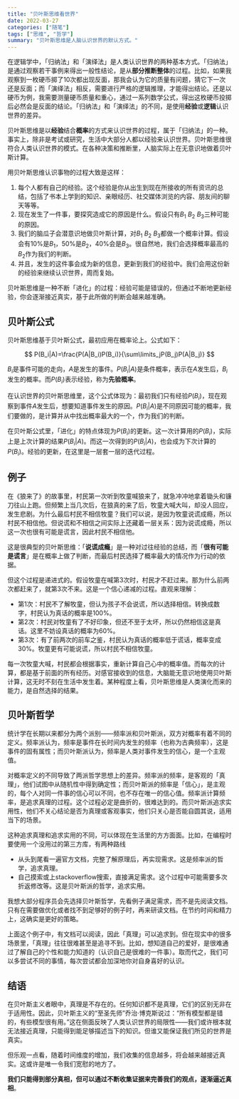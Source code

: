 ```yaml
---
title: "贝叶斯思维看世界"
date: 2022-03-27
categories: ["随笔"]
tags: ["思维", "哲学"]
summary: "贝叶斯思维是人脑认识世界的默认方式。"
---
```


在逻辑学中，「归纳法」和「演绎法」是人类认识世界的两种基本方式。「归纳法」是通过观察若干事例来得出一般性结论，是从**部分推断整体**的过程。比如，如果我观察到一枚硬币掷了10次都出现反面，那我会认为它的质量有问题，猜它下一次还是反面；而「演绎法」相反，需要进行严格的逻辑推理，才能得出结论。还是以硬币为例，我需要测量硬币质量和重心，通过一系列数学公式，得出这枚硬币投掷后必然会是反面的结论。「归纳法」和「演绎法」的不同，是使用**经验**或**逻辑**认识世界的差异。

贝叶斯思维是以**经验**结合**概率**的方式来认识世界的过程，属于「归纳法」的一种。事实上，除非是考试或研究，生活中大部分人都以经验来认识世界。贝叶斯思维很符合人类认识世界的模式。在各种决策和推断里，人脑实际上在无意识地做着贝叶斯计算。

用贝叶斯思维认识事物的过程大致是这样：

1. 每个人都有自己的经验。这个经验是你从出生到现在所接收的所有资讯的总结，包括了书本上学到的知识、亲眼经历、社交媒体浏览的内容、朋友间的聊天等等。
2. 现在发生了一件事，要探究造成它的原因是什么。假设只有$B_1$ $B_2$ $B_3$三种可能的原因。
3. 我们的脑瓜子会潜意识地做贝叶斯计算，对$B_1$ $B_2$ $B_3$都做一个概率计算。假设会有10%是$B_1$，50%是$B_2$，40%会是$B_3$。很自然地，我们会选择概率最高的$B_2$作为我们的判断。
3. 并且，发生的这件事会成为新的信息，更新到我们的经验中。我们会用这份新的经验来继续认识世界，周而复始。

贝叶斯思维是一种不断「进化」的过程：经验可能是错误的，但通过不断地更新经验，你会逐渐接近真实，基于此所做的判断会越来越准确。

## 贝叶斯公式

贝叶斯思维基于贝叶斯公式，最初应用在概率论上。公式如下：

$$
P(B_i|A)=\frac{P(A|B_i)P(B_i)}{\sum\limits_jP(B_j)P(A|B_j)}
$$

$B_i$是事件可能的走向，$A$是发生的事件。$P(B_i|A)$是条件概率，表示在$A$发生后，$B_i$发生的概率。而$P(B_i)$表示经验，称为**先验概率**。

在认识世界的贝叶斯思维里，这个公式体现为：最初我们只有经验$P(B_i)$，现在观察到事件$A$发生后，想要知道事件发生的原因。$P(B_i|A)$是不同原因可能的概率，我们要做的，是计算并从中找出概率最大的一个，作为我们的判断。

在贝叶斯公式里，「进化」的特点体现为$P(B_i)$的更新。这一次计算用的$P(B_i)$，实际上是上次计算的结果$P(B_i|A)$。而这一次得到的$P(B_i|A)$，也会成为下次计算的$P(B_i)$。经验的更新，在这里是一层套一层的迭代过程。

## 例子

在《狼来了》的故事里，村民第一次听到牧童喊狼来了，就急冲冲地拿着锄头和镰刀往山上跑。但频繁上当几次后，在狼真的来了后，牧童大喊大叫，却没人回应，发生悲剧。为什么最后村民不相信牧童？我们可以说，是因为牧童说谎成瘾，所以村民不相信他。但说谎和不相信之间实际上还藏着一层关系：因为说谎成瘾，所以这一次也很有可能是谎言，因此村民不相信他。

这是很典型的贝叶斯思维：「**说谎成瘾**」是一种对过往经验的总结，而「**很有可能是谎言**」是在概率上做了判断，而最后村民选择了概率最大的情况作为行动的依据。

但这个过程是递进式的。假设牧童在喊第3次时，村民才不赶过来。那为什么前两次都赶来了，就第3次不来。这是一个信心递减的过程。直观来理解：

- 第1次：村民不了解牧童，但认为孩子不会说谎，所以选择相信。转换成数字，村民认为真话的概率是100%。
- 第2次：村民对牧童有了不好印象，但还不至于太坏，所以仍然相信这是真话。这里不妨设真话的概率为60%。
- 第3次：有了前两次的前车之鉴，村民认为真话的概率低于谎话，概率变成30%。牧童更有可能说谎，所以村民不相信牧童。

每一次牧童大喊，村民都会根据事实，重新计算自己心中的概率值。而每次的计算，都是基于前面的所有经历。对感官接收到的信息，大脑能无意识地使用贝叶斯计算，这无时不刻在生活中发生着。某种程度上看，贝叶斯思维是人类演化而来的能力，是自然选择的结果。



## 贝叶斯哲学

统计学在长期以来都分为两个派别——频率派和贝叶斯派，双方对概率有着不同的定义。频率派认为，频率是事件在长时间内发生的频率（也称为古典频率），这是事件的固有属性；而贝叶斯派认为，频率是人类对事件发生的信心，是一个主观值。

对概率定义的不同导致了两派哲学思想上的差异。频率派的频率，是客观的「真理」，他们试图中从随机性中得到确定性；而贝叶斯派的频率是「信心」，是主观的，每个人对同一件事的信心可以不同，也不存在唯一的信心值。频率派计算频率，是追求真理的过程。这个过程必定是曲折的，很难达到的。而贝叶斯派追求实用性，他们不关心结论是否为真理或客观事实，他们只关心是否能自圆其说，适用当下的场景。

这种追求真理和追求实用的不同，可以体现在生活里的方方面面。比如，在编程时要使用一个没用过的第三方库，有两种路线

- 从头到尾看一遍官方文档，完整了解原理后，再实现需求。这是频率派的哲学，追求真理。
- 自己摸索或上stackoverflow搜索，直接满足需求。这个过程中可能需要多次折返修改等。这是贝叶斯派的哲学，追求实用。

我想大部分程序员会先选择贝叶斯哲学，先看例子满足需求，而不是先阅读文档。只有在需要做优化或者找不到足够好的例子时，再来研读文档。在节约时间和精力上，这确实是更好的策略。

上面这个例子中，有文档可以阅读，因此「真理」可以追求到。但在现实中的很多场景里，「真理」往往很难甚至是追寻不到。比如，想知道自己的爱好，是很难通过了解自己的个性和能力知道的（认识自己是很难的一件事）。取而代之，我们可以多尝试不同的事情，每次尝试都会加深地你对自身喜好的认识。

## 结语

在贝叶斯主义者眼中，真理是不存在的。任何知识都不是真理，它们的区别无非在于适用性。因此，贝叶斯主义的“至圣先师”乔治·博克斯说过：“所有模型都是错的，有些模型很有用。”这在侧面反映了人类认识世界的局限性——我们或许根本就无法接近真理，只能得到能足够描述当下的知识。但谁又能保证我们所见的世界是真实。

但乐观一点看，随着时间维度的增加，我们收集的信息越多，将会越来越接近真实。这或许是唯一令我们宽慰的地方了。

**我们只能得到部分真相，但可以通过不断收集证据来完善我们的观点，逐渐逼近真相**。

